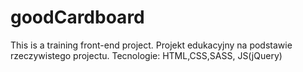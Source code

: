 # goodCardboard
This is a training front-end project.
Projekt edukacyjny na podstawie rzeczywistego projectu. Tecnologie: HTML,CSS,SASS, JS(jQuery) 
